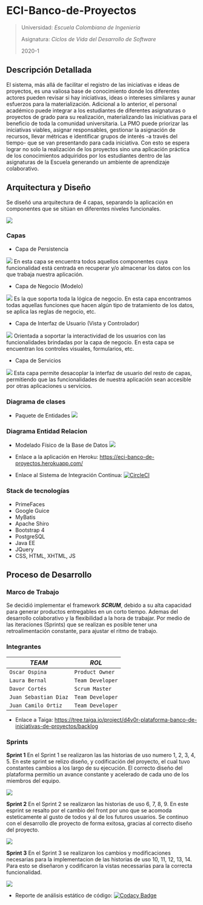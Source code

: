 # ECI-Banco-de-Proyectos


> Universidad: _Escuela Colombiana de Ingeniería_
>
> Asignatura:  _Ciclos de Vida del Desarrollo de Software_
>
> 2020-1

## Descripción Detallada

El sistema, más allá de facilitar el registro de las iniciativas e ideas de proyectos, es una valiosa base de conocimiento donde los diferentes actores pueden revisar si hay iniciativas, ideas o intereses similares y aunar esfuerzos para la materialización. Adicional a lo anterior, el personal académico puede integrar a los estudiantes de diferentes asignaturas o proyectos de grado para su realización, materializando las iniciativas para el beneficio de toda la comunidad universitaria. La PMO puede priorizar las iniciativas viables, asignar responsables, gestionar la asignación de recursos, llevar métricas e identificar grupos de interés -a través del tiempo- que se van presentando para cada iniciativa. Con esto se espera lograr no solo la realización de los proyectos sino una aplicación práctica de los conocimientos adquiridos por los estudiantes dentro de las asignaturas de la Escuela generando un ambiente de aprendizaje colaborativo.


## Arquitectura y Diseño
Se diseñó una arquitectura de 4 capas, separando la aplicación en componentes que se sitúan en diferentes niveles funcionales.

![](paquetes.png)

### Capas
- Capa de Persistencia


![](persistencia.PNG)
En esta capa se encuentra todos aquellos componentes cuya funcionalidad está centrada en recuperar y/o almacenar los datos con los que trabaja nuestra aplicación.

- Capa de Negocio (Modelo)


![](DClases.png)
Es la que soporta toda la lógica de negocio. En esta capa encontramos todas aquellas funciones que hacen algún tipo de tratamiento de los datos, se aplica las reglas de negocio, etc.


- Capa de Interfaz de Usuario (Vista y Controlador)


![](vista.PNG)
Orientada a soportar la interactividad de los usuarios con las funcionalidades brindadas por la capa de negocio. En esta capa se encuentran los controles visuales, formularios, etc.


- Capa de Servicios


![](servicios.PNG)
Esta capa permite desacoplar la interfaz de usuario del resto de capas, permitiendo que las funcionalidades de nuestra aplicación sean accesible por otras aplicaciones u servicios.


### Diagrama de clases
  + Paquete de Entidades
    ![](DClases.png)
    

### Diagrama Entidad Relacion
  + Modelado Físico de la Base de Datos
  ![](ER.png)
  
 - Enlace a la aplicación en Heroku: 
 https://eci-banco-de-proyectos.herokuapp.com/
 
 - Enlace al Sistema de Integración Continua: 
 [![CircleCI](https://circleci.com/gh/KubrikDevs/ECI-Banco-de-Proyectos.svg?style=svg)](https://circleci.com/gh/KubrikDevs/ECI-Banco-de-Proyectos)
 
### Stack de tecnologías
- PrimeFaces
- Google Guice
- MyBatis
- Apache Shiro
- Bootstrap 4
- PostgreSQL
- Java EE
- JQuery
- CSS, HTML, XHTML, JS 



## Proceso de Desarrollo 

### Marco de Trabajo

Se decidió implementar el framework ***SCRUM***, debido a su alta capacidad para generar productos entregables en un corto tiempo. Ademas del desarrollo colaborativo y la flexibilidad a la hora de trabajar. Por medio de las iteraciones (Sprints) que se realizan es posible tener una retroalimentación constante, para ajustar el ritmo de trabajo. 

### Integrantes

|   *TEAM*                      |        *ROL*                |
|-------------------------------|-----------------------------|
|`Oscar Ospina`                 |`Product Owner`              |
|`Laura Bernal`                 |`Team Developer`             |
|`Davor Cortés`                 |`Scrum Master`               |
|`Juan Sebastian Diaz`          |`Team Developer`             |
|`Juan Camilo Ortiz`            |`Team Developer`             |

- Enlace a Taiga:  https://tree.taiga.io/project/d4v0r-plataforma-banco-de-iniciativas-de-proyectos/backlog

### Sprints
__Sprint 1__
En el Sprint 1 se realizaron las las historias de uso numero 1, 2, 3, 4, 5. En este sprint se relizo diseño, y codificación del proyecto, el cual tuvo constantes cambios a los largo de su ejecución. El correcto diseño del plataforma permitio un avance constante y acelerado de cada uno de los miembros del equipo.


![](Sprint1.jpeg)

__Sprint 2__
En el Sprint 2 se realizaron las historias de uso 6, 7, 8, 9. En este esprint se resalto por el cambio del front por uno que se acomoda esteticamente al gusto de todos y al de los futuros usuarios. Se continuo con el desarrollo dle proyecto de forma exitosa, gracias al correcto diseño del proyecto.


![](Sprint2.jpeg)

__Sprint 3__
En el Sprint 3 se realizaron los cambios y modificaciones necesarias para la implementacion de las historias de uso 10, 11, 12, 13, 14. Para esto se diseñaron y codificaron la vistas necessarias para la correcta funcionalidad.

![](Sprint3.jpeg)


- Reporte de análisis estático de código: [![Codacy Badge](https://app.codacy.com/project/badge/Grade/330bf988ba4642d0a5577bfcd0ac0f67)](https://www.codacy.com/gh/KubrikDevs/ECI-Banco-de-Proyectos?utm_source=github.com&amp;utm_medium=referral&amp;utm_content=KubrikDevs/ECI-Banco-de-Proyectos&amp;utm_campaign=Badge_Grade)





